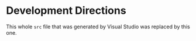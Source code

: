# Development Directions #

This whole `src` file that was generated by Visual Studio was replaced by this one.

